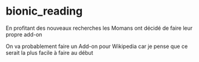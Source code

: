 # bionic_reading
En profitant des nouveaux recherches les Momans ont décidé de faire leur propre add-on

On va probablement faire un Add-on pour Wikipedia car je pense que ce serait la plus facile à faire au début
